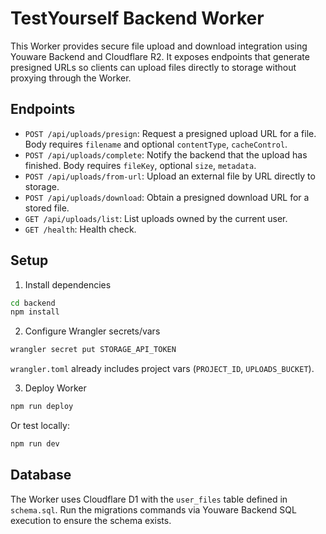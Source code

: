 # TestYourself Backend Worker

This Worker provides secure file upload and download integration using Youware Backend and Cloudflare R2. It exposes endpoints that generate presigned URLs so clients can upload files directly to storage without proxying through the Worker.

## Endpoints

- `POST /api/uploads/presign`: Request a presigned upload URL for a file. Body requires `filename` and optional `contentType`, `cacheControl`.
- `POST /api/uploads/complete`: Notify the backend that the upload has finished. Body requires `fileKey`, optional `size`, `metadata`.
- `POST /api/uploads/from-url`: Upload an external file by URL directly to storage.
- `POST /api/uploads/download`: Obtain a presigned download URL for a stored file.
- `GET /api/uploads/list`: List uploads owned by the current user.
- `GET /health`: Health check.

## Setup

1. Install dependencies

```bash
cd backend
npm install
```

2. Configure Wrangler secrets/vars

```bash
wrangler secret put STORAGE_API_TOKEN
```

`wrangler.toml` already includes project vars (`PROJECT_ID`, `UPLOADS_BUCKET`).

3. Deploy Worker

```bash
npm run deploy
```

Or test locally:

```bash
npm run dev
```

## Database

The Worker uses Cloudflare D1 with the `user_files` table defined in `schema.sql`. Run the migrations commands via Youware Backend SQL execution to ensure the schema exists.
